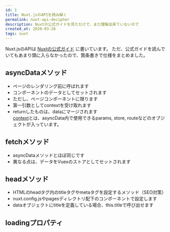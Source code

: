 ```yaml
---
id: 1
title: Nuxt.jsのAPIを読み解く
permalink: nuxt-api-decipher
description: Nuxtの公式ガイドを見ただけで、まだ理解出来ていないので
created_at: 2020-03-28
tags: nuxt
---
```


Nuxt.jsのAPIは [Nuxtの公式ガイド](https://ja.nuxtjs.org/api) に書いています。
ただ、公式ガイドを読んでいてもあまり頭に入らなかったので、箇条書きで仕様をまとめました。

## asyncDataメソッド
- ページのレンダリング前に呼ばれます
- コンポーネントのデータとしてセットされます
- ただし、ページコンポーネントに限ります
- 第一引数としてcontextを受け取れます
- returnしたものは、dataにマージされます  
[context](https://ja.nuxtjs.org/api/context)とは、asyncData内で使用できるparams, store, routeなどのオブジェクトが入っています。

## fetchメソッド
- asyncDataメソッドとほぼ同じです
- 異なる点は、データをVuexのストアとしてセットされます

## headメソッド
- HTMLのheadタグ内のtitleタグやmetaタグを設定するメソッド（SEO対策）
- nuxt.config.jsやpagesディレクトリ配下のコンポーネントで設定します
- dataオブジェクトにtitleを定義している場合、this.titleで呼び出せます

## loadingプロパティ


